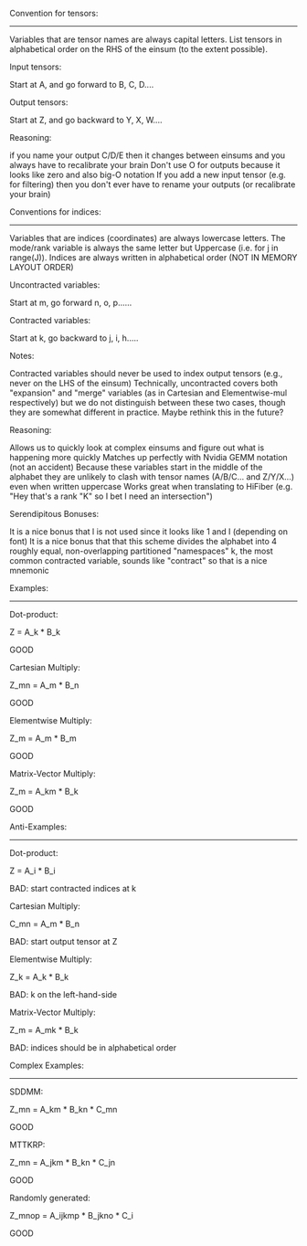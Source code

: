 Convention for tensors:

---------------------------------



Variables that are tensor names are always capital letters. List tensors in alphabetical order on the RHS of the einsum (to the extent possible).



Input tensors:

Start at A, and go forward to B, C, D....



Output tensors:

Start at Z, and go backward to Y, X, W....



Reasoning:

if you name your output C/D/E then it changes between einsums and you always have to recalibrate your brain
Don't use O for outputs because it looks like zero and also big-O notation
If you add a new input tensor (e.g. for filtering) then you don't ever have to rename your outputs (or recalibrate your brain)


Conventions for indices:

---------------------------------



Variables that are indices (coordinates) are always lowercase letters. The mode/rank variable is always the same letter but Uppercase (i.e. for j in range(J)). Indices are always written in alphabetical order (NOT IN MEMORY LAYOUT ORDER)



Uncontracted variables:

Start at m, go forward n, o, p......



Contracted variables:

Start at k, go backward to j, i, h.....



Notes:

Contracted variables should never be used to index output tensors (e.g., never on the LHS of the einsum)
Technically, uncontracted covers both "expansion" and "merge" variables (as in Cartesian and Elementwise-mul respectively) but we do not distinguish between these two cases, though they are somewhat different in practice. Maybe rethink this in the future?


Reasoning:

Allows us to quickly look at complex einsums and figure out what is happening more quickly
Matches up perfectly with Nvidia GEMM notation (not an accident)
Because these variables start in the middle of the alphabet they are unlikely to clash with tensor names (A/B/C... and Z/Y/X...) even when written uppercase
Works great when translating to HiFiber (e.g. "Hey that's a rank "K" so I bet I need an intersection")


Serendipitous Bonuses:

It is a nice bonus that l is not used since it looks like 1 and I (depending on font)
It is a nice bonus that that this scheme divides the alphabet into 4 roughly equal, non-overlapping partitioned "namespaces"
k, the most common contracted variable, sounds like "contract" so that is a nice mnemonic


Examples:

-------------



Dot-product:

Z = A_k * B_k

GOOD



Cartesian Multiply:

Z_mn = A_m * B_n

GOOD



Elementwise Multiply:

Z_m = A_m * B_m

GOOD



Matrix-Vector Multiply:

Z_m = A_km * B_k

GOOD



Anti-Examples:

-------------------

Dot-product:

Z = A_i * B_i

BAD: start contracted indices at k



Cartesian Multiply:

C_mn = A_m * B_n

BAD: start output tensor at Z



Elementwise Multiply:

Z_k = A_k * B_k

BAD: k on the left-hand-side



Matrix-Vector Multiply:

Z_m = A_mk * B_k

BAD: indices should be in alphabetical order



Complex Examples:

--------------------------

SDDMM:

Z_mn = A_km * B_kn * C_mn

GOOD



MTTKRP:

Z_mn =  A_jkm * B_kn * C_jn

GOOD



Randomly generated:

Z_mnop = A_ijkmp * B_jkno * C_i

GOOD

